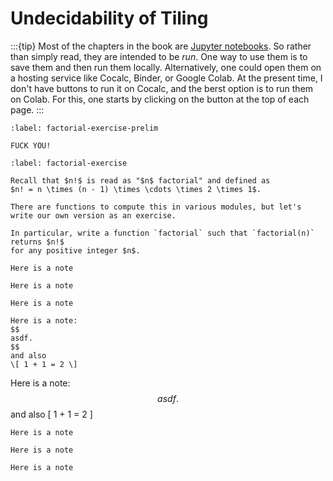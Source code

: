 # Undecidability of Tiling

 
:::{tip}
Most of the chapters in the book are [Jupyter notebooks](https://docs.jupyter.org/en/latest/index.html).  So rather than simply
read, they are intended to be *run*. One way to use them is to save them and then run them locally.  Alternatively, one could open
them on a hosting service like Cocalc, Binder, or Google Colab. At the present time, I don't have buttons to run it on Cocalc, and
the berst option is to run them on Colab.  For this, one starts by clicking on the button at the top of each page.
:::


```{exercise}
:label: factorial-exercise-prelim

FUCK YOU!
```

```{exercise}
:label: factorial-exercise

Recall that $n!$ is read as "$n$ factorial" and defined as
$n! = n \times (n - 1) \times \cdots \times 2 \times 1$.

There are functions to compute this in various modules, but let's
write our own version as an exercise.

In particular, write a function `factorial` such that `factorial(n)` returns $n!$
for any positive integer $n$.
```



```{note}
Here is a note
```

```{warning}
Here is a note
```


```{example}
Here is a note
```


```{caution}
Here is a note: 
$$ 
asdf. 
$$
and also 
\[ 1 + 1 = 2 \]
```
Here is a note: 
$$ asdf. $$
and also 
\[ 1 + 1 = 2 \]

```{danger}
Here is a note
```


```{seealso}
Here is a note
```





```{important}
Here is a note
```




